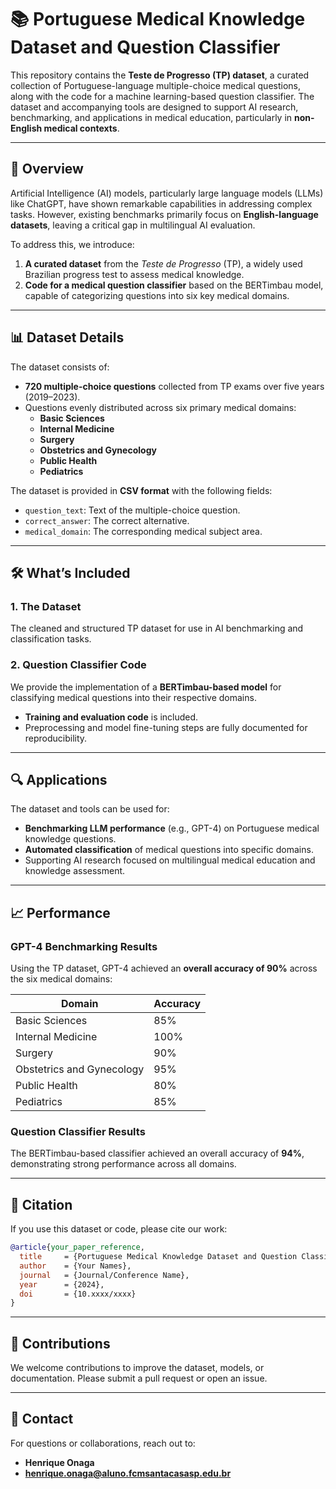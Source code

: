 

# 📚 **Portuguese Medical Knowledge Dataset and Question Classifier**  

This repository contains the **Teste de Progresso (TP) dataset**, a curated collection of Portuguese-language multiple-choice medical questions, along with the code for a machine learning-based question classifier. The dataset and accompanying tools are designed to support AI research, benchmarking, and applications in medical education, particularly in **non-English medical contexts**.

---

## 🚀 **Overview**  

Artificial Intelligence (AI) models, particularly large language models (LLMs) like ChatGPT, have shown remarkable capabilities in addressing complex tasks. However, existing benchmarks primarily focus on **English-language datasets**, leaving a critical gap in multilingual AI evaluation.  

To address this, we introduce:  

1. **A curated dataset** from the *Teste de Progresso* (TP), a widely used Brazilian progress test to assess medical knowledge.  
2. **Code for a medical question classifier** based on the BERTimbau model, capable of categorizing questions into six key medical domains.  

---

## 📊 **Dataset Details**  

The dataset consists of:  
- **720 multiple-choice questions** collected from TP exams over five years (2019–2023).  
- Questions evenly distributed across six primary medical domains:  
  - **Basic Sciences**  
  - **Internal Medicine**  
  - **Surgery**  
  - **Obstetrics and Gynecology**  
  - **Public Health**  
  - **Pediatrics**  

The dataset is provided in **CSV format** with the following fields:  
- `question_text`: Text of the multiple-choice question.  
- `correct_answer`: The correct alternative.  
- `medical_domain`: The corresponding medical subject area.  

---

## 🛠️ **What’s Included**  

### 1. **The Dataset**  
The cleaned and structured TP dataset for use in AI benchmarking and classification tasks.  

### 2. **Question Classifier Code**  
We provide the implementation of a **BERTimbau-based model** for classifying medical questions into their respective domains.  
- **Training and evaluation code** is included.  
- Preprocessing and model fine-tuning steps are fully documented for reproducibility.  

---

## 🔍 **Applications**  

The dataset and tools can be used for:  
- **Benchmarking LLM performance** (e.g., GPT-4) on Portuguese medical knowledge questions.  
- **Automated classification** of medical questions into specific domains.  
- Supporting AI research focused on multilingual medical education and knowledge assessment.  

---
## 📈 **Performance**  

### GPT-4 Benchmarking Results  
Using the TP dataset, GPT-4 achieved an **overall accuracy of 90%** across the six medical domains:  

| **Domain**                | **Accuracy** |  
|---------------------------|--------------|  
| Basic Sciences            | 85%          |  
| Internal Medicine         | 100%         |  
| Surgery                   | 90%          |  
| Obstetrics and Gynecology | 95%          |  
| Public Health             | 80%          |  
| Pediatrics                | 85%          |  

### Question Classifier Results  
The BERTimbau-based classifier achieved an overall accuracy of **94%**, demonstrating strong performance across all domains.

---

## 📄 **Citation**  

If you use this dataset or code, please cite our work:  

```bibtex
@article{your_paper_reference,
  title     = {Portuguese Medical Knowledge Dataset and Question Classifier},
  author    = {Your Names},
  journal   = {Journal/Conference Name},
  year      = {2024},
  doi       = {10.xxxx/xxxx}
}
```

---

## 🤝 **Contributions**  

We welcome contributions to improve the dataset, models, or documentation. Please submit a pull request or open an issue.

---

## 📧 **Contact**  

For questions or collaborations, reach out to:  
- **Henrique Onaga**  
- **henrique.onaga@aluno.fcmsantacasasp.edu.br**  

